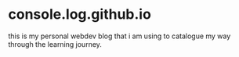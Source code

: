 # **console.log.github.io**

this is my personal webdev blog that i am using to catalogue my way through the learning journey.